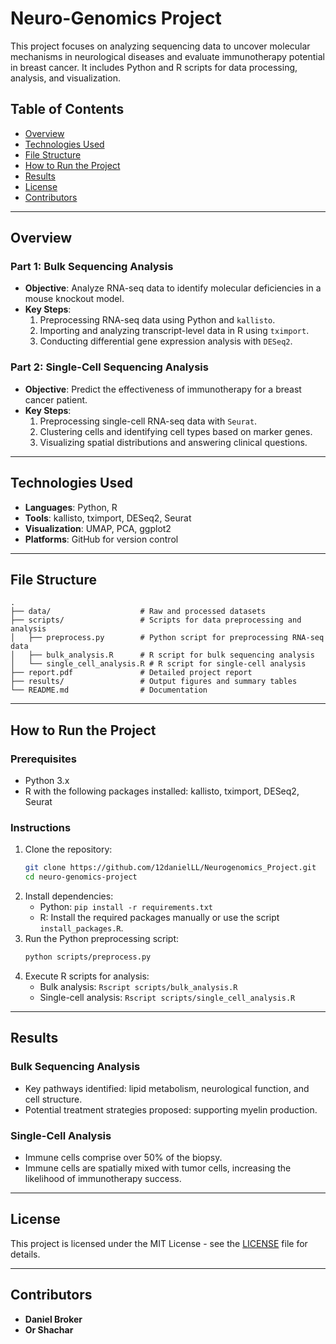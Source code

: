 # Neuro-Genomics Project
This project focuses on analyzing sequencing data to uncover molecular mechanisms in neurological diseases and evaluate immunotherapy potential in breast cancer.
It includes Python and R scripts for data processing, analysis, and visualization.

## Table of Contents
- [Overview](#overview)
- [Technologies Used](#technologies-used)
- [File Structure](#file-structure)
- [How to Run the Project](#how-to-run-the-project)
- [Results](#results)
- [License](#license)
- [Contributors](#contributors)

---

## Overview
### Part 1: Bulk Sequencing Analysis
- **Objective**: Analyze RNA-seq data to identify molecular deficiencies in a mouse knockout model.
- **Key Steps**:
  1. Preprocessing RNA-seq data using Python and `kallisto`.
  2. Importing and analyzing transcript-level data in R using `tximport`.
  3. Conducting differential gene expression analysis with `DESeq2`.

### Part 2: Single-Cell Sequencing Analysis
- **Objective**: Predict the effectiveness of immunotherapy for a breast cancer patient.
- **Key Steps**:
  1. Preprocessing single-cell RNA-seq data with `Seurat`.
  2. Clustering cells and identifying cell types based on marker genes.
  3. Visualizing spatial distributions and answering clinical questions.

---

## Technologies Used
- **Languages**: Python, R
- **Tools**: kallisto, tximport, DESeq2, Seurat
- **Visualization**: UMAP, PCA, ggplot2
- **Platforms**: GitHub for version control

---

## File Structure
```
.
├── data/                    # Raw and processed datasets
├── scripts/                 # Scripts for data preprocessing and analysis
│   ├── preprocess.py        # Python script for preprocessing RNA-seq data
│   ├── bulk_analysis.R      # R script for bulk sequencing analysis
│   └── single_cell_analysis.R # R script for single-cell analysis
├── report.pdf               # Detailed project report
├── results/                 # Output figures and summary tables
└── README.md                # Documentation
```

---

## How to Run the Project
### Prerequisites
- Python 3.x
- R with the following packages installed: kallisto, tximport, DESeq2, Seurat

### Instructions
1. Clone the repository:
   ```bash
   git clone https://github.com/12danielLL/Neurogenomics_Project.git
   cd neuro-genomics-project
   ```
2. Install dependencies:
   - Python: `pip install -r requirements.txt`
   - R: Install the required packages manually or use the script `install_packages.R`.
3. Run the Python preprocessing script:
   ```bash
   python scripts/preprocess.py
   ```
4. Execute R scripts for analysis:
   - Bulk analysis: `Rscript scripts/bulk_analysis.R`
   - Single-cell analysis: `Rscript scripts/single_cell_analysis.R`

---

## Results
### Bulk Sequencing Analysis
- Key pathways identified: lipid metabolism, neurological function, and cell structure.
- Potential treatment strategies proposed: supporting myelin production.

### Single-Cell Analysis
- Immune cells comprise over 50% of the biopsy.
- Immune cells are spatially mixed with tumor cells, increasing the likelihood of immunotherapy success.

---

## License
This project is licensed under the MIT License - see the [LICENSE](LICENSE) file for details.

---

## Contributors
- **Daniel Broker**
- **Or Shachar**

